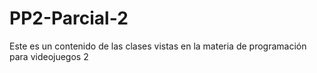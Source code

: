 # PP2-Parcial-2
Este es un contenido de las clases vistas en la materia de programación para videojuegos 2
